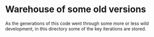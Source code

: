 # Warehouse of some old versions

As the generations of this code went through some more or less wild development, in this directory some of the key iterations are stored.
